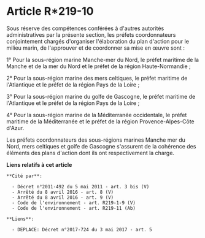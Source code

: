 # Article R*219-10

Sous réserve des compétences conférées à d'autres autorités administratives par la présente section, les préfets
coordonnateurs conjointement chargés d'organiser l'élaboration du plan d'action pour le milieu marin, de l'approuver et de
coordonner sa mise en œuvre sont :

1° Pour la sous-région marine Manche-mer du Nord, le préfet maritime de la Manche et de la mer du Nord et le préfet de la
région Haute-Normandie ;

2° Pour la sous-région marine des mers celtiques, le préfet maritime de l'Atlantique et le préfet de la région Pays de la
Loire ;

3° Pour la sous-région marine du golfe de Gascogne, le préfet maritime de l'Atlantique et le préfet de la région Pays de la
Loire ;

4° Pour la sous-région marine de la Méditerranée occidentale, le préfet maritime de la Méditerranée et le préfet de la région
Provence-Alpes-Côte d'Azur.

Les préfets coordonnateurs des sous-régions marines Manche mer du Nord, mers celtiques et golfe de Gascogne s'assurent de la
cohérence des éléments des plans d'action dont ils ont respectivement la charge.

**Liens relatifs à cet article**

	**Cité par**:

	  - Décret n°2011-492 du 5 mai 2011 - art. 3 bis (V)
	  - Arrêté du 8 avril 2016 - art. 8 (V)
	  - Arrêté du 8 avril 2016 - art. 9 (V)
	  - Code de l'environnement - art. R219-1-9 (V)
	  - Code de l'environnement - art. R219-11 (Ab)

	**Liens**:

	  - DEPLACE: Décret n°2017-724 du 3 mai 2017 - art. 5
